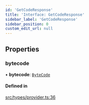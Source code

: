 ```yaml
---
id: 'GetCodeResponse'
title: 'Interface: GetCodeResponse'
sidebar_label: 'GetCodeResponse'
sidebar_position: 0
custom_edit_url: null
---
```


## Properties

### bytecode

• **bytecode**: [`ByteCode`](../modules.md#bytecode)

#### Defined in

[src/types/provider.ts:36](https://github.com/PhilippeR26/starknet.js/blob/d3c8cca/src/types/provider.ts#L36)
